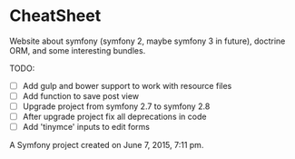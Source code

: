 CheatSheet
==========

Website about symfony (symfony 2, maybe symfony 3 in future), doctrine ORM, and some interesting bundles.

TODO:

- [ ] Add gulp and bower support to work with resource files
- [ ] Add function to save post view
- [ ] Upgrade project from symfony 2.7 to symfony 2.8
- [ ] After upgrade project fix all deprecations in code
- [ ] Add 'tinymce' inputs to edit forms

A Symfony project created on June 7, 2015, 7:11 pm.

